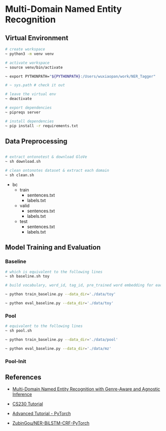 
# Multi-Domain Named Entity Recognition


## Virtual Environment
```bash
# create workspace
~ python3 -m venv venv

# activate workspace
~ source venv/bin/activate

~ export PYTHONPATH="${PYTHONPATH}:/Users/wuxiaopan/work/NER_Tagger"

# ~ sys.path # check it out

# leave the virtual env
~ deactivate

# export dependencies
~ pipreqs server

# install dependencies
~ pip install -r requirements.txt
```


## Data Preprocessing

```bash

# extract ontonotest & download GloVe
~ sh download.sh

# clean ontonotes dataset & extract each domain
~ sh clean.sh
```

- bc
  - train
    - sentences.txt
    - labels.txt
  - valid
    - sentences.txt
    - labels.txt
  - test
    - sentences.txt
    - labels.txt



## Model Training and Evaluation

### Baseline

```bash
# which is equivalent to the following lines
~ sh baseline.sh toy

# build vocabulary, word_id, tag_id, pre_trained word embedding for each domain

~ python train_baseline.py --data_dir='./data/toy'

~ python eval_baseline.py --data_dir='./data/toy'
```

### Pool
```bash
# equivalent to the following lines
~ sh pool.sh

~ python train_baseline.py --data_dir='./data/pool'

~ python eval_baseline.py --data_dir='./data/mz'
```


### Pool-Init



## References

- [Multi-Domain Named Entity Recognition with Genre-Aware and Agnostic Inference](https://www.aclweb.org/anthology/2020.acl-main.750.pdf)


- [CS230 Tutorial](https://cs230.stanford.edu/blog/namedentity/)


- [Advanced Tutorial - PyTorch](https://pytorch.org/tutorials/beginner/nlp/advanced_tutorial.html)


- [ZubinGou/NER-BiLSTM-CRF-PyTorch](https://github.com/ZubinGou/NER-BiLSTM-CRF-PyTorch/tree/0146defefcc088b045016bafe5ea326fc52c7027)

